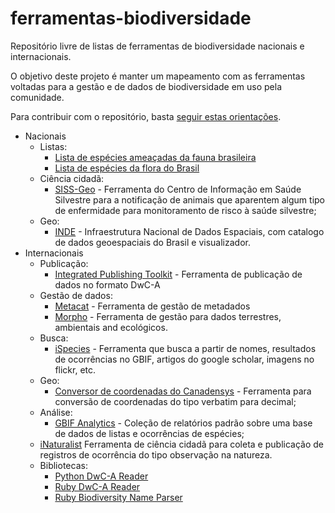 ferramentas-biodiversidade
==========================

Repositório livre de listas de ferramentas de biodiversidade nacionais e internacionais.

O objetivo deste projeto é manter um mapeamento com as ferramentas voltadas para a gestão e de dados de biodiversidade em uso pela comunidade.

Para contribuir com o repositório, basta [seguir estas orientações](CONTRIBUA.md).

- Nacionais
  - Listas:
    - [Lista de espécies ameaçadas da fauna brasileira](http://www.icmbio.gov.br/portal/biodiversidade/fauna-brasileira/lista-de-especies.html)
    - [Lista de espécies da flora do Brasil](http://floradobrasil.jbrj.gov.br/jabot/listaBrasil/PrincipalUC/PrincipalUC.do) 
  - Ciência cidadã:
    - [SISS-Geo](http://www.biodiversidade.ciss.fiocruz.br/apresenta%C3%A7%C3%A3o-0) - Ferramenta do Centro de Informação em Saúde Silvestre para a notificação de animais que aparentem algum tipo de enfermidade para monitoramento de risco à saúde silvestre;
  - Geo:
    - [INDE](http://www.inde.gov.br/geo-servicos) - Infraestrutura Nacional de Dados Espaciais, com catalogo de dados geoespaciais do Brasil e visualizador.
- Internacionais
  - Publicação:
    - [Integrated Publishing Toolkit](http://www.gbif.org/ipt) - Ferramenta de publicação de dados no formato DwC-A
  - Gestão de dados:
    - [Metacat](https://knb.ecoinformatics.org/knb/docs/) - Ferramenta de gestão de metadados
    - [Morpho](https://knb.ecoinformatics.org/#tools/morpho) - Ferramenta de gestão para dados terrestres, ambientais and ecológicos.
  - Busca:
    - [iSpecies](http://ispecies.org/) - Ferramenta que busca a partir de nomes, resultados de ocorrências no GBIF, artigos do google scholar, imagens no flickr, etc.
  - Geo:
    - [Conversor de coordenadas do Canadensys](http://data.canadensys.net/tools/coordinates) - Ferramenta para conversão de coordenadas do tipo verbatim para decimal;
  - Análise:
    - [GBIF Analytics](http://analytics.gbif-uat.org/) - Coleção de relatórios padrão sobre uma base de dados de listas e ocorrências de espécies;
  - [iNaturalist](http://www.inaturalist.org/) Ferramenta de ciência cidadã para coleta e publicação de registros de ocorrência do tipo observação na natureza.
  - Bibliotecas:
    - [Python DwC-A Reader](https://github.com/BelgianBiodiversityPlatform/python-dwca-reader)
    - [Ruby DwC-A Reader](https://github.com/GlobalNamesArchitecture/dwc-archive)
    - [Ruby Biodiversity Name Parser](https://github.com/GlobalNamesArchitecture/biodiversity)
